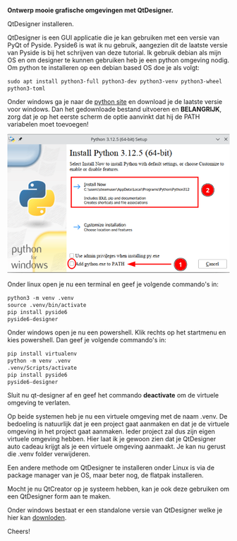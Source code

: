 **Ontwerp mooie grafische omgevingen met QtDesigner.**

QtDesigner installeren.

QtDesigner is een GUI applicatie die je kan gebruiken met een versie van PyQt of Pyside. Pyside6 is wat ik nu gebruik, aangezien dit de laatste versie van Pyside is bij het schrijven van deze tutorial. Ik gebruik debian als mijn OS en om designer te kunnen gebruiken heb je een python omgeving nodig. Om python te installeren op een debian based OS doe je als volgt:

```
sudo apt install python3-full python3-dev python3-venv python3-wheel python3-toml
```

Onder windows ga je naar de [python site](https://www.python.org/) en download je de laatste versie voor windows. Dan het gedownloade bestand uitvoeren en **BELANGRIJK**, zorg dat je op het eerste scherm de optie aanvinkt dat hij de PATH variabelen moet toevoegen!

![](images/python-install.png)

Onder linux open je nu een terminal en geef je volgende commando's in:

```
python3 -m venv .venv
source .venv/bin/activate
pip install pyside6
pyside6-designer
```

Onder windows open je nu een powershell. Klik rechts op het startmenu en kies powershell. Dan geef je volgende commando's in:
    
```
pip install virtualenv
python -m venv .venv
.venv/Scripts/activate
pip install pyside6
pyside6-designer
```

Sluit nu qt-designer af en geef het commando **deactivate** om de virtuele omgeving te verlaten.

Op beide systemen heb je nu een virtuele omgeving met de naam .venv. De bedoeling is natuurlijk dat je een project gaat aanmaken en dat je de virtuele omgeving in het project gaat aanmaken. Ieder project zal dus zijn eigen virtuele omgeving hebben. Hier laat ik je gewoon zien dat je QtDesigner auto cadeau krijgt als je een virtuele omgeving aanmaakt. Je kan nu gerust die .venv folder verwijderen.

Een andere methode om QtDesigner te installeren onder Linux is via de package manager van je OS, maar beter nog, de flatpak installeren.

Mocht je nu QtCreator op je systeem hebben, kan je ook  deze gebruiken om een QtDesigner form aan te maken.

Onder windows bestaat er een standalone versie van QtDesigner welke je hier kan [downloden](https://build-system.fman.io/qt-designer-download).

Cheers!

   



   